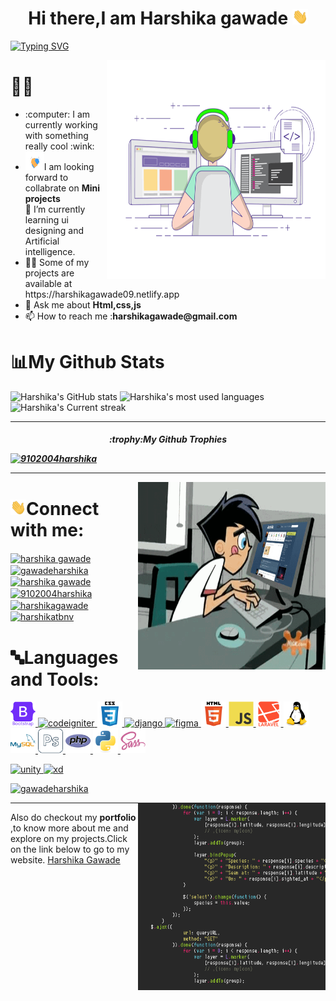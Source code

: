 <h1 align="center"> Hi there,I am Harshika gawade <img src="https://github.com/9102004Harshika/9102004Harshika/blob/main/hi.gif" width="25" height="25"></h1>

<a href="https://git.io/typing-svg"><img src="https://readme-typing-svg.demolab.com?font=Fira+Code&pause=1000&color=B61798&center=true&vCenter=true&width=435&lines=Front+End+Enthusiast.;Student+At+Thakur+Instituions;Want+To+Learn+More+About+UI" alt="Typing SVG" /></a>


<img src="https://github.com/9102004Harshika/9102004Harshika/blob/main/coding-freak%20(1).gif" align="right" width="350" height="350">





# 🙋‍♀️

<ul>
  <li>:computer:  I am currently working with something really cool  :wink:</li>
 <li><img src="https://github.com/9102004Harshika/9102004Harshika/blob/main/Handshake.gif" width="30" height="30">I am looking forward to collabrate on <b>Mini projects</b></li>
  </li> 🌱 I’m currently learning ui designing and Artificial intelligence.</li>
<br/>
<li> 👨‍💻 Some of my projects are available at https://harshikagawade09.netlify.app</li>

<li>💬 Ask me about <B> Html,css,js</B></li>

<Li> 📫 How to reach me :<B>harshikagawade@gmail.com</B></li>


 </ul>
 
 

# :bar_chart:My Github Stats
![Harshika's GitHub stats](https://github-readme-stats.vercel.app/api?username=9102004Harshika&show_icons=true&theme=dark)
![Harshika's most used languages](https://github-readme-stats.vercel.app/api/top-langs/?username=9102004Harshika&theme=dark)
![Harshika's Current streak](https://streak-stats.demolab.com/?user=9102004Harshika&theme=dark)
<hr>





<h5 align="center">:trophy:My Github Trophies
<p align="left"> <a href="https://github.com/ryo-ma/github-profile-trophy"><img src="https://github-profile-trophy.vercel.app/?username=9102004harshika" alt="9102004harshika" /></a> </p>
 <hr>

<img src="https://github.com/9102004Harshika/9102004Harshika/blob/main/me.gif" align="right" width="300" height="300">

  
  
  
  
  
  
  


# <img src="https://github.com/9102004Harshika/9102004Harshika/blob/main/hi.gif" width="25" height="25">Connect with me:

<p align="left">
<a href="https://codepen.io/harshika gawade" target="blank"><img align="center" src="https://raw.githubusercontent.com/rahuldkjain/github-profile-readme-generator/master/src/images/icons/Social/codepen.svg" alt="harshika gawade" height="30" width="40" /></a>
<a href="https://twitter.com/gawadeharshika" target="blank"><img align="center" src="https://raw.githubusercontent.com/rahuldkjain/github-profile-readme-generator/master/src/images/icons/Social/twitter.svg" alt="gawadeharshika" height="30" width="40" /></a>
<a href="https://linkedin.com/in/harshika gawade" target="blank"><img align="center" src="https://raw.githubusercontent.com/rahuldkjain/github-profile-readme-generator/master/src/images/icons/Social/linked-in-alt.svg" alt="harshika gawade" height="30" width="40" /></a>
<a href="https://codesandbox.com/9102004harshika" target="blank"><img align="center" src="https://raw.githubusercontent.com/rahuldkjain/github-profile-readme-generator/master/src/images/icons/Social/codesandbox.svg" alt="9102004harshika" height="30" width="40" /></a>
<a href="https://www.hackerrank.com/harshikagawade" target="blank"><img align="center" src="https://raw.githubusercontent.com/rahuldkjain/github-profile-readme-generator/master/src/images/icons/Social/hackerrank.svg" alt="harshikagawade" height="30" width="40" /></a>
<a href="https://auth.geeksforgeeks.org/user/harshikatbnv" target="blank"><img align="center" src="https://raw.githubusercontent.com/rahuldkjain/github-profile-readme-generator/master/src/images/icons/Social/geeks-for-geeks.svg" alt="harshikatbnv" height="30" width="40" /></a>
</p>



# 🔤Languages and Tools:
<p align="left"> <a href="https://getbootstrap.com" target="_blank" rel="noreferrer"> <img src="https://raw.githubusercontent.com/devicons/devicon/master/icons/bootstrap/bootstrap-plain-wordmark.svg" alt="bootstrap" width="40" height="40"/> </a> <a href="https://codeigniter.com" target="_blank" rel="noreferrer"> <img src="https://cdn.worldvectorlogo.com/logos/codeigniter.svg" alt="codeigniter" width="40" height="40"/> </a> <a href="https://www.w3schools.com/css/" target="_blank" rel="noreferrer"> <img src="https://raw.githubusercontent.com/devicons/devicon/master/icons/css3/css3-original-wordmark.svg" alt="css3" width="40" height="40"/> </a> <a href="https://www.djangoproject.com/" target="_blank" rel="noreferrer"> <img src="https://cdn.worldvectorlogo.com/logos/django.svg" alt="django" width="40" height="40"/> </a> <a href="https://www.figma.com/" target="_blank" rel="noreferrer"> <img src="https://www.vectorlogo.zone/logos/figma/figma-icon.svg" alt="figma" width="40" height="40"/> </a> <a href="https://www.w3.org/html/" target="_blank" rel="noreferrer"> <img src="https://raw.githubusercontent.com/devicons/devicon/master/icons/html5/html5-original-wordmark.svg" alt="html5" width="40" height="40"/> </a> <a href="https://developer.mozilla.org/en-US/docs/Web/JavaScript" target="_blank" rel="noreferrer"> <img src="https://raw.githubusercontent.com/devicons/devicon/master/icons/javascript/javascript-original.svg" alt="javascript" width="40" height="40"/> </a> <a href="https://laravel.com/" target="_blank" rel="noreferrer"> <img src="https://raw.githubusercontent.com/devicons/devicon/master/icons/laravel/laravel-plain-wordmark.svg" alt="laravel" width="40" height="40"/> </a> <a href="https://www.linux.org/" target="_blank" rel="noreferrer"> <img src="https://raw.githubusercontent.com/devicons/devicon/master/icons/linux/linux-original.svg" alt="linux" width="40" height="40"/> </a> <a href="https://www.mysql.com/" target="_blank" rel="noreferrer"> <img src="https://raw.githubusercontent.com/devicons/devicon/master/icons/mysql/mysql-original-wordmark.svg" alt="mysql" width="40" height="40"/> </a> <a href="https://www.photoshop.com/en" target="_blank" rel="noreferrer"> <img src="https://raw.githubusercontent.com/devicons/devicon/master/icons/photoshop/photoshop-line.svg" alt="photoshop" width="40" height="40"/> </a> <a href="https://www.php.net" target="_blank" rel="noreferrer"> <img src="https://raw.githubusercontent.com/devicons/devicon/master/icons/php/php-original.svg" alt="php" width="40" height="40"/> </a> <a href="https://www.python.org" target="_blank" rel="noreferrer"> <img src="https://raw.githubusercontent.com/devicons/devicon/master/icons/python/python-original.svg" alt="python" width="40" height="40"/> </a> <a href="https://sass-lang.com" target="_blank" rel="noreferrer"> <img src="https://raw.githubusercontent.com/devicons/devicon/master/icons/sass/sass-original.svg" alt="sass" width="40" height="40"/> </a> <a href="https://unity.com/" target="_blank" rel="noreferrer">
  
  <img src="https://www.vectorlogo.zone/logos/unity3d/unity3d-icon.svg" alt="unity" width="40" height="40"/> </a> <a href="https://www.adobe.com/products/xd.html" target="_blank" rel="noreferrer"> <img src="https://cdn.worldvectorlogo.com/logos/adobe-xd.svg" alt="xd" width="40" height="40"/> </a> </p>




<p align="left"> <a href="https://twitter.com/gawadeharshika" target="blank"><img src="https://img.shields.io/twitter/follow/gawadeharshika?logo=twitter&style=for-the-badge" alt="gawadeharshika" /></a> </p>

  
   <img src="https://github.com/9102004Harshika/9102004Harshika/blob/main/new.gif" width="300" height="300" align="right">
  
<hr>
  Also do checkout my <b>portfolio</b> ,to know more about me and explore on my projects.Click on the link below to go to my website.
  <a href="https://harshikagawade09.netlify.app">Harshika Gawade</a>

  
  
  
  
  
